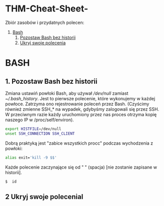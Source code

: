 # THM-Cheat-Sheet-
Zbiór zasobów i przydatnych polecen:

1. [Bash](#bash)
   1. [Pozostaw Bash bez historii](#bash-no-history)
   1. [Ukryj swoje polecenia](#bash-hide-command)

<a id="bash"></a>
# BASH


<a id="bash-no-history"></a>
## 1. Pozostaw Bash bez historii
Zmiana ustawiń powłoki Bash, aby używał */dev/null* zamiast *~/.bash_history*. Jest to pierwsze polecenie, które wykonujemy w każdej powłoce. Zatrzyma ono rejestrowanie poleceń przez Bash.
(Czyścimy również zmienne SSH_* na wypadek, gdybyśmy zalogowali się przez SSH. W przeciwnym razie każdy uruchomiony przez nas proces otrzyma kopię naszego IP w /proc/self/environ).
```sh
export HISTFILE=/dev/null
unset SSH_CONNECTION SSH_CLIENT
```
Dobrą praktyką jest "zabice wszystkich procc" podczas wychodzenia z powłoki:
```sh
alias exit='kill -9 $$'
```
Każde polecenie zaczynające się od " " (spacja) [nie zostanie zapisane w historii].
```
$  id
```
<a id="bash-hide-command"></a>
## 2 Ukryj swoje polecenial
